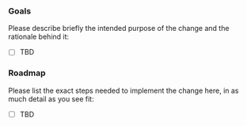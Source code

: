 ### Goals

Please describe briefly the intended purpose of the change and the rationale behind it:

- [ ] TBD

### Roadmap

Please list the exact steps needed to implement the change here, in as much detail as you see fit:

- [ ] TBD
